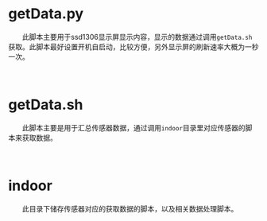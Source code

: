 # getData.py 
&emsp;&emsp;此脚本主要用于ssd1306显示屏显示内容，显示的数据通过调用`getData.sh`获取。此脚本最好设置开机自启动，比较方便，另外显示屏的刷新速率大概为一秒一次。

&emsp;
# getData.sh
&emsp;&emsp;此脚本主要是用于汇总传感器数据，通过调用`indoor`目录里对应传感器的脚本来获取数据。

&emsp;
# indoor
&emsp;&emsp;此目录下储存传感器对应的获取数据的脚本，以及相关数据处理脚本。